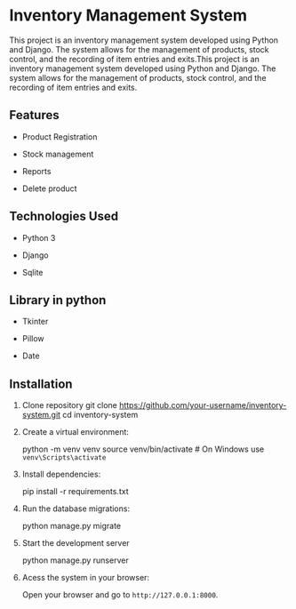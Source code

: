 # Inventory Management System

This project is an inventory management system developed using Python and Django. The system allows for the management of products, stock control, and the recording of item entries and exits.This project is an inventory management system developed using Python and Django. The system allows for the management of products, stock control, and the recording of item entries and exits.

## Features

- Product Registration

- Stock management

- Reports

- Delete product

## Technologies Used

- Python 3

- Django

- Sqlite

## Library in python

- Tkinter

- Pillow

- Date

## Installation

1. Clone repository
   git clone https://github.com/your-username/inventory-system.git 
   cd inventory-system

2. Create a virtual environment:
   
   python -m venv venv
   source venv/bin/activate  # On Windows use `venv\Scripts\activate`

3. Install dependencies:
   
   pip install -r requirements.txt

4. Run the database migrations:
   
   python manage.py migrate

5. Start the development server
   
   python manage.py runserver

6. Acess the system in your browser:
   
   Open your browser and go to `http://127.0.0.1:8000`.


